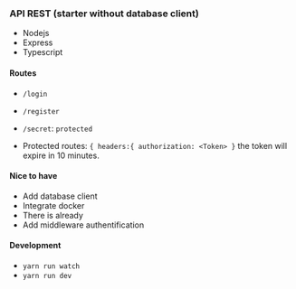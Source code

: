 ### API REST (starter without database client)

- Nodejs
- Express
- Typescript

#### Routes

- `/login`
- `/register`
- `/secret`: `protected` 

- Protected routes: `{ headers:{ authorization: <Token> }` the token will expire in 10 minutes.

#### Nice to have

- Add database client
- Integrate docker
- There is already
- Add middleware authentification

#### Development

- `yarn run watch`
- `yarn run dev`  
